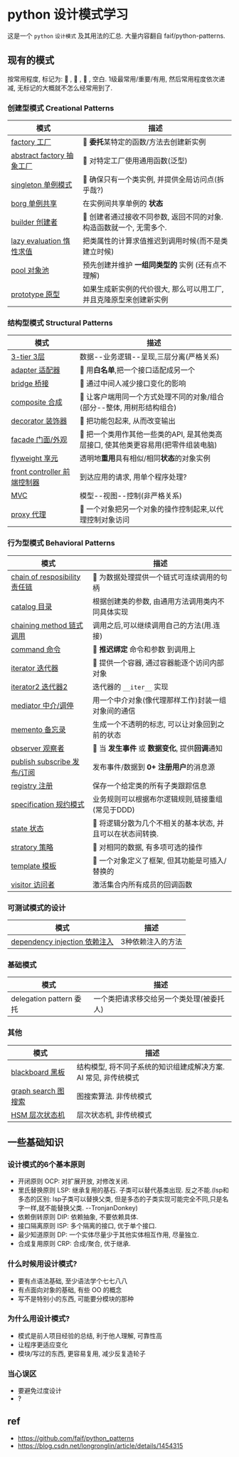 # python 设计模式学习

这是一个 `python` `设计模式` 及其用法的汇总. 大量内容翻自 faif/python-patterns.

## 现有的模式

按常用程度, 标记为: 🥇 , 🥈 , 🥉 , 空白. 1级最常用/重要/有用, 然后常用程度依次递减, 无标记的大概就不怎么经常用到了.

### 创建型模式 Creational Patterns
| 模式                                                      | 描述                                                                |
| --------------------------------------------------------- | ------------------------------------------------------------------- |
| [factory 工厂](patterns/factory.py)                       | 🥈 **委托**某特定的函数/方法去创建新实例                             |
| [abstract factory 抽象工厂](patterns/abstract_factory.py) | 🥈 对特定工厂使用通用函数(泛型)                                      |
| [singleton 单例模式](patterns/singleton.py)               | 🥇 确保只有一个类实例, 并提供全局访问点(拆乎哉?)                     |
| [borg 单例共享](patterns/borg.py)                         | 在实例间共享单例的 **状态**                                         |
| [builder 创建者](patterns/builder.py)                     | 🥉 创建者通过接收不同参数, 返回不同的对象. 构造函数就一个, 无需多个. |
| [lazy evaluation 惰性求值](patterns/lazy_evaluation.py)   | 把类属性的计算求值推迟到调用时候(而不是类建立时候)                  |
| [pool 对象池](patterns/pool.py)                           | 预先创建并维护 **一组同类型的** 实例 (还有点不理解)                 |
| [prototype 原型](patterns/prototype.py)                   | 如果生成新实例的代价很大, 那么可以用工厂, 并且克隆原型来创建新实例  |


### 结构型模式 Structural Patterns
| 模式                                                        | 描述                                                                              |
| ----------------------------------------------------------- | --------------------------------------------------------------------------------- |
| [3-tier 3层](patterns/3-tier.py)                            | 数据--业务逻辑--呈现,三层分离(严格关系)                                           |
| [adapter 适配器](patterns/adapter.py)                       | 🥈 用**白名单**,把一个接口适配成另一个                                             |
| [bridge 桥接](patterns/bridge.py)                           | 🥉 通过中间人减少接口变化的影响                                                    |
| [composite 合成](patterns/composite.py)                     | 🥇 让客户端用同一个方式处理不同的对象/组合(部分--整体, 用树形结构组合)             |
| [decorator 装饰器](patterns/decorator.py)                   | 🥈 把功能包起来, 从而改变输出                                                      |
| [facade 门面/外观](patterns/facade.py)                      | 🥇 把一个类用作其他一些类的API, 是其他类高层接口, 使其他类更容易用(把零件组装电脑) |
| [flyweight 享元](patterns/flyweight.py)                     | 透明地**重用**具有相似/相同**状态**的对象实例                                     |
| [front controller 前端控制器](patterns/front_controller.py) | 到达应用的请求, 用单个程序处理?                                                   |
| [MVC](patterns/mvc.py)                                      | 模型--视图--控制(非严格关系)                                                      |
| [proxy 代理](patterns/proxy.py)                             | 🥇 一个对象把另一个对象的操作控制起来,以代理控制对象访问                           |


### 行为型模式 Behavioral Patterns
| 模式                                                                 | 描述                                                      |
| -------------------------------------------------------------------- | --------------------------------------------------------- |
| [chain of resposibility 责任链](patterns/chain_of_responsibility.py) | 🥉 为数据处理提供一个链式可连续调用的句柄                  |
| [catalog 目录](patterns/catalog.py)                                  | 根据创建类的参数, 由通用方法调用类内不同具体实现          |
| [chaining method 链式调用](patterns/chaining_method.py)              | 调用之后,可以继续调用自己的方法(用.连接)                  |
| [command 命令](patterns/command.py)                                  | 🥈 **推迟绑定** 命令和参数 到调用上                        |
| [iterator 迭代器](patterns/iterator.py)                              | 🥇 提供一个容器, 通过容器能逐个访问内部对象                |
| [iterator2 迭代器2](patterns/iterator_alt.py)                        | 迭代器的 `__iter__` 实现                                  |
| [mediator 中介/调停](patterns/mediator.py)                           | 用一个中介对象(像代理那样工作)封装一组对象间的通信        |
| [memento 备忘录](patterns/memento.py)                                | 生成一个不透明的标志, 可以让对象回到之前的状态            |
| [observer 观察者](patterns/observer.py)                              | 🥇 当 **发生事件** 或 **数据变化**, 提供**回调**通知       |
| [publish subscribe 发布/订阅](patterns/publish_subscribe.py)         | 发布事件/数据到 **0+ 注册用户**的消息源                   |
| [registry 注册](patterns/registry.py)                                | 保存一个给定类的所有子类跟踪信息                          |
| [specification 规约模式](patterns/specification.py)                  | 业务规则可以根据布尔逻辑规则,链接重组(常见于DDD)          |
| [state 状态](patterns/state.py)                                      | 🥈 将逻辑分散为几个不相关的基本状态, 并且可以在状态间转换. |
| [stratory 策略](patterns/strategy.py)                                | 🥈 对相同的数据, 有多项可选的操作                          |
| [template 模板](patterns/template.py)                                | 🥇 一个对象定义了框架, 但其功能是可插入/替换的             |
| [visitor 访问者](patterns/visitor.py)                                | 激活集合内所有成员的回调函数                              |

### 可测试模式的设计
| 模式                                                              | 描述              |
| ----------------------------------------------------------------- | ----------------- |
| [dependency injection 依赖注入](patterns/dependency_injection.py) | 3种依赖注入的方法 |

### 基础模式
| 模式                    | 描述                                     |
| ----------------------- | ---------------------------------------- |
| delegation pattern 委托 | 一个类把请求移交给另一个类处理(被委托人) |

### 其他
| 模式                                            | 描述                                                            |
| ----------------------------------------------- | --------------------------------------------------------------- |
| [blackboard 黑板](patterns/blackboard.py)       | 结构模型, 将不同子系统的知识组建成解决方案. AI 常见, 非传统模式 |
| [graph search 图搜索](patterns/graph_search.py) | 图搜索算法. 非传统模式                                          |
| [HSM 层次状态机](patterns/hsm.py)               | 层次状态机, 非传统模式                                          |

## 一些基础知识

### 设计模式的6个基本原则
- 开闭原则 OCP: 对扩展开放, 对修改关闭.
- 里氏替换原则 LSP: 继承复用的基石. 子类可以替代基类出现. 反之不能.(lsp和多态的区别: lsp子类可以替换父类, 但是多态的子类实现可能完全不同,只是名字一样,就不能替换父类. --TronjanDonkey)
- 依赖倒转原则 DIP: 依赖抽象, 不要依赖具体.
- 接口隔离原则 ISP: 多个隔离的接口, 优于单个接口.
- 最少知道原则 DP: 一个实体尽量少于其他实体相互作用, 尽量独立.
- 合成复用原则 CRP: 合成/聚合, 优于继承.


### 什么时候用设计模式?
- 要有点语法基础, 至少语法学个七七八八
- 有点面向对象的基础, 有些 OO 的概念
- 写不是特别小的东西, 可能要分模块的那种

### 为什么用设计模式?
- 模式是前人项目经验的总结, 利于他人理解, 可靠性高
- 让程序更适应变化
- 模块/写过的东西, 更容易复用, 减少反复造轮子

### 当心误区
- 要避免过度设计
- ?


## ref
- https://github.com/faif/python_patterns
- https://blog.csdn.net/longronglin/article/details/1454315